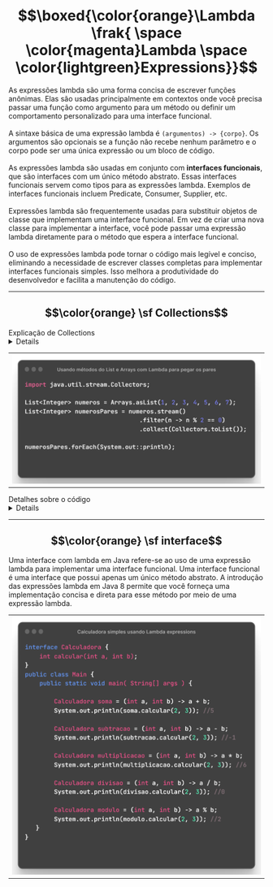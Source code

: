 # $$\boxed{\color{orange}\Lambda \frak{ \space \color{magenta}Lambda \space \color{lightgreen}Expressions}}$$

As expressões lambda são uma forma concisa de escrever funções anônimas. 
Elas são usadas principalmente em contextos onde você precisa passar uma função como argumento para um método ou definir um comportamento personalizado para uma interface funcional.
<br><br>
A sintaxe básica de uma expressão lambda é `(argumentos) -> {corpo}`. 
Os argumentos são opcionais se a função não recebe nenhum parâmetro e o corpo pode ser uma única expressão ou um bloco de código.
<br><br>
As expressões lambda são usadas em conjunto com **interfaces funcionais**, que são interfaces com um único método abstrato. Essas interfaces funcionais servem como tipos para as expressões lambda. Exemplos de interfaces funcionais incluem Predicate, Consumer, Supplier, etc.
<br><br>
Expressões lambda são frequentemente usadas para substituir objetos de classe que implementam uma interface funcional. Em vez de criar uma nova classe para implementar a interface, você pode passar uma expressão lambda diretamente para o método que espera a interface funcional.
<br><br>
O uso de expressões lambda pode tornar o código mais legível e conciso, eliminando a necessidade de escrever classes completas para implementar interfaces funcionais simples. Isso melhora a produtividade do desenvolvedor e facilita a manutenção do código.

---

## $$\color{orange} \sf Collections$$

<summary>Explicação de Collections</summary>
<details>
Em Java, a classe `Collections` é uma classe utilitária que fornece métodos estáticos para trabalhar com coleções, como listas, conjuntos e mapas. Ela oferece funcionalidades adicionais para manipular, ordenar, pesquisar e realizar outras operações em coleções de forma conveniente. 

Aqui estão alguns métodos importantes da classe `Collections`:

1. `sort(List<T> list)`: Ordena os elementos em uma lista em ordem crescente, com base na ordem natural dos elementos ou usando um comparador personalizado.

2. `binarySearch(List<? extends Comparable<? super T>> list, T key)`: Realiza uma pesquisa binária na lista ordenada e retorna o índice do elemento encontrado, ou um valor negativo se o elemento não estiver presente.

3. `reverse(List<?> list)`: Inverte a ordem dos elementos em uma lista.

4. `shuffle(List<?> list)`: Embaralha aleatoriamente a ordem dos elementos em uma lista.

5. `addAll(Collection<? super T> c, T... elements)`: Adiciona elementos especificados a uma coleção.

6. `frequency(Collection<?> c, Object o)`: Retorna o número de ocorrências de um determinado objeto em uma coleção.

7. `max(Collection<? extends T> coll)`: Retorna o maior elemento em uma coleção, com base na ordem natural dos elementos ou usando um comparador personalizado.

8. `min(Collection<? extends T> coll)`: Retorna o menor elemento em uma coleção, com base na ordem natural dos elementos ou usando um comparador personalizado.

9. `unmodifiableCollection(Collection<? extends T> c)`: Retorna uma versão imutável (não modificável) de uma coleção.

10. `synchronizedCollection(Collection<T> c)`: Retorna uma versão sincronizada (thread-safe) de uma coleção.

Esses são apenas alguns exemplos dos métodos fornecidos pela classe `Collections`. Ela oferece uma variedade de outras funcionalidades úteis para manipulação e operações em coleções.
</details>

<table align="center">
    <tr>
        <td><img src="images/collections-pares.png" width="600"></td>
    </tr>
</table>

<summary>Detalhes sobre o código</summary>
<details>
    $\color{yellow}\sf Arrays$ é uma classe utilitária do Java com métodos prontos para lidar com vetores de diferentes tipos.
    No exemplo passado, o método $\color{orange}\sf asList()$ transforma qualquer valor passado em uma lista de valores.
    <br>
    $$\sf \color{yellow}List\color{white}<\color{red}Integer\color{white}>\space numeros\space = \color{yellow}Arrays\color{white}.\color{orange}asList\color{white}(\color{lightblue}1,2,3,4,5,6,7);$$
    <br>
    Utilizamos o método $\sf \color{orange}stream()$ da classe <code>java.util.Collection</code> em Java, que retorna um fluxo (stream) de elementos presentes na coleção. O stream é uma sequência de elementos que pode ser manipulada e processada de forma funcional e declarativa.
    <br>
    O método $\sf \color{orange}filter()$ é um método da interface <code>Stream<T></code> no Java Streams API. Ele é usado para filtrar os elementos de um stream com base em um critério especificado por uma expressão lambda.
    <br>
    No nosso caso, a expressão Lambda definida verifica se os valores da lista tem o resto da divisão por 2 igual a zero, significando que esse valor é par (valores divididos por 2).
    <br>
    No final O método $\sf\color{orange}collect()$ é um método da interface <code>Stream<T></code> no Java Streams API. Ele é usado para coletar os elementos de um stream e armazená-los em uma coleção ou realizar outras operações de agregação.
    <br>
    Nessa operação de agragação usamos O $\sf\color{orange}Collectors$ é uma classe utilitária do Java <code>Streams API</code> que fornece diversos coletores pré-definidos para realizar operações de agregação em streams. Esses coletores são usados em conjunto com o método collect() para coletar os elementos de um stream em uma forma desejada, como uma lista, um conjunto, um mapa, entre outros.
    Transformamos todos os dados em uma lista usando o método $\sf\color{orange}toList()$
    <br>
    $$\sf \color{yellow}List\color{white}<\color{red}Integer\color{white}>\space numerosPares = numeros.\color{yellow}stream().\color{orange}filter\color{white}(n -> n \% 2 == 0).\color{orange}collect\color{white}(\color{orange}Collectors.\color{white}toList()\color{white});$$

</details>

---

## $$\color{orange} \sf interface$$

Uma interface com lambda em Java refere-se ao uso de uma expressão lambda para implementar uma interface funcional. Uma interface funcional é uma interface que possui apenas um único método abstrato. A introdução das expressões lambda em Java 8 permite que você forneça uma implementação concisa e direta para esse método por meio de uma expressão lambda.

<table align="center">
    <tr>
        <td><img src="images/calculator-lambda.png" width="600"></td>
    </tr>
</table>
